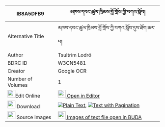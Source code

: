 |IB8A5DFB9|མཁས་དབང་ཚུལ་ཁྲིམས་བློ་གྲོས་ཀྱི་བཀའ་སློབ། 
| --- | --- 
|Alternative Title |མཁས་དབང་ཚུལ་ཁྲིམས་བློ་གྲོས་ཀྱི་བཀའ་སློབ་དུས་ཐོག་ཆར་པ།
|Author| Tsultrim Lodrö
|BDRC ID | W3CN5481
|Creator | Google OCR
|Number of Volumes| 1
|<img width="25" src="https://img.icons8.com/color/25/000000/edit-property.png">Edit Online| [<img width="25" src="https://avatars.githubusercontent.com/u/45091458?s=200&v=4"> Open in Editor](http://editor.openpecha.org/IB8A5DFB9)
|<img width="25" src="https://img.icons8.com/fluent/48/000000/download-2.png"/>  Download | [![](https://img.icons8.com/color/20/000000/txt.png)Plain Text](https://github.com/Openpecha/IB8A5DFB9/releases/download/v1/khe_wang_tsultrim_lodro_kyi_ka_plain_IB8A5DFB9.zip), [![](https://img.icons8.com/color/20/000000/txt.png)Text with Pagination](https://github.com/Openpecha/IB8A5DFB9/releases/download/v1/khe_wang_tsultrim_lodro_kyi_ka_pages_IB8A5DFB9.zip)
|<img width="25" src="https://img.icons8.com/plasticine/100/000000/pictures-folder.png"/>  Source Images | [<img width="25" src="https://library.bdrc.io/icons/BUDA-small.svg"> Images of text file open in BUDA](https://library.bdrc.io/show/bdr:W3CN5481)
